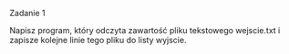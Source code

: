 Zadanie 1

Napisz program, który odczyta zawartość pliku tekstowego wejscie.txt i zapisze kolejne linie tego pliku do listy wyjscie.


